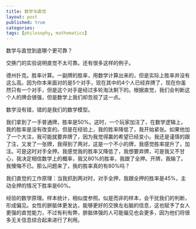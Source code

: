 ```yaml
---
title: 数学与直觉
layout: post
published: true
categories:
tags: [philosophy, mathematics]
---
```


数学与直觉到底哪个更可靠？

交换门的实验说明直觉不太可靠。还有很多这样的例子。

德州扑克。胜率计算。一副牌的胜率，用数学计算出来的，但是实际上胜率并没有这么高。因为你本来面对的是5个对手，现在其中的4个人已经弃牌了，现在你虽然只有一个对手，但是这个对手是经过多轮淘汰剩下的。根据直觉，我们会判断这个人的牌会很强，但是数学上我们却忽视了这一点。

数学没有错，错的是我们的数学模型。

我们拿到了一手普通牌，胜率是50%。这时，一个玩家加注了，在数学逻辑上，我的胜率是没有改变的。但是在经验上，我的胜率降低了，我开始紧张。如果他加了一个大注，我可能就要弃牌了，因为我觉得赢的希望已经变小。我还是谨慎的跟了注，又发了一张牌，我得到了两对，这是一个不小的牌，我感觉胜率提升了，加注。可是这时对手全押。我感觉我的胜率又降低了，我想要弃牌，可是我又不甘心，我决定相信数学上的概率，我又80%的胜率，我跟了全押。开牌，我输了。我懊悔不已。那么问题来了，我的胜率真的有80%吗？

我们直觉的工作原理：当我抓到两对时，对手全押，我跟全押的胜率是45%，主动全押的情况下胜率是60%。

经验的数学原理。样本统计，相似度参照。似是而非的样本，会干扰我们的判断，形成偏见。女性的胼胝体更发达，能够更好的交换左右脑的信息，这也赋予了女人更强的直觉能力，不过有利有弊，胼胝体强的人可能偏见也会更多，因为他们将很多无关信息综合起来进行了利用。
